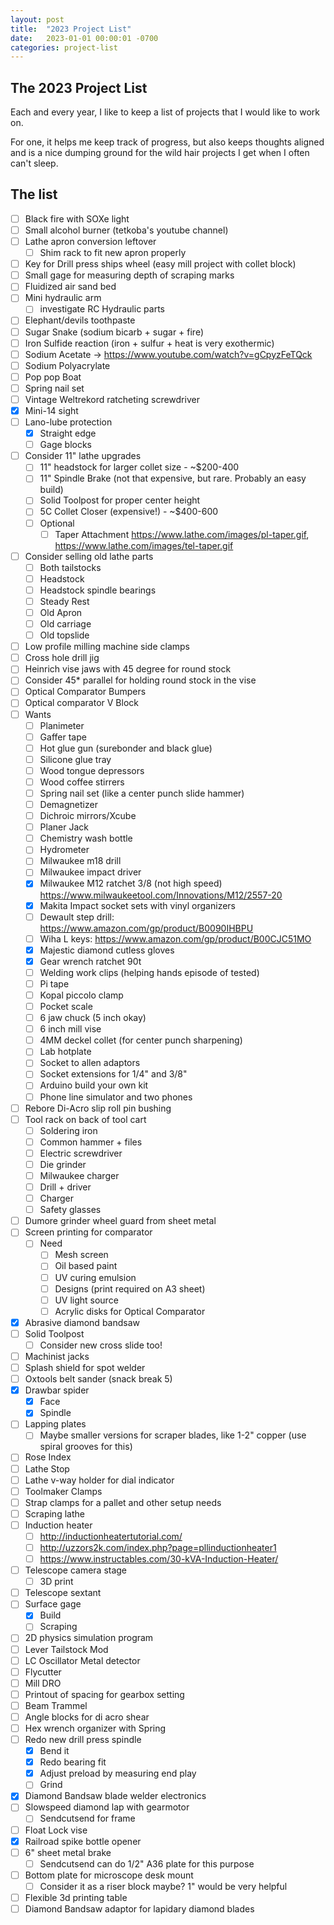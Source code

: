 ```yaml
---
layout: post
title:  "2023 Project List"
date:   2023-01-01 00:00:01 -0700
categories: project-list
---
```


## The 2023 Project List
Each and every year,  I like to keep a list of projects that I would like to work on. 

For one, it helps me keep track of progress, but also keeps thoughts aligned and is a nice
dumping ground for the wild hair projects I get when I often can't sleep.

## The list
- [ ] Black fire with SOXe light
- [ ] Small alcohol burner (tetkoba's youtube channel)
- [ ] Lathe apron conversion leftover
  - [ ] Shim rack to fit new apron properly
- [ ] Key for Drill press ships wheel (easy mill project with collet block)
- [ ] Small gage for measuring depth of scraping marks
- [ ] Fluidized air sand bed
- [ ] Mini hydraulic arm
  - [ ] investigate RC Hydraulic parts
- [ ] Elephant/devils toothpaste
- [ ] Sugar Snake (sodium bicarb + sugar + fire)
- [ ] Iron Sulfide reaction (iron + sulfur + heat is very exothermic)
- [ ] Sodium Acetate -> https://www.youtube.com/watch?v=gCpyzFeTQck
- [ ] Sodium Polyacrylate
- [ ] Pop pop Boat
- [ ] Spring nail set
- [ ] Vintage Weltrekord ratcheting screwdriver
- [x] Mini-14 sight
- [ ] Lano-lube protection
  - [x] Straight edge
  - [ ] Gage blocks
- [ ] Consider 11" lathe upgrades
  - [ ] 11" headstock for larger collet size - ~$200-400
  - [ ] 11" Spindle Brake (not that expensive, but rare. Probably an easy build)
  - [ ] Solid Toolpost for proper center height
  - [ ] 5C Collet Closer (expensive!) - ~$400-600
  - [ ] Optional
    - [ ] Taper Attachment https://www.lathe.com/images/pl-taper.gif, https://www.lathe.com/images/tel-taper.gif
- [ ] Consider selling old lathe parts
  - [ ] Both tailstocks
  - [ ] Headstock
  - [ ] Headstock spindle bearings
  - [ ] Steady Rest
  - [ ] Old Apron
  - [ ] Old carriage
  - [ ] Old topslide
- [ ] Low profile milling machine side clamps
- [ ] Cross hole drill jig
- [ ] Heinrich vise jaws with 45 degree for round stock
- [ ] Consider 45* parallel for holding round stock in the vise
- [ ] Optical Comparator Bumpers
- [ ] Optical comparator V Block
- [ ] Wants
  - [ ] Planimeter
  - [ ] Gaffer tape
  - [ ] Hot glue gun (surebonder and black glue)
  - [ ] Silicone glue tray
  - [ ] Wood tongue depressors
  - [ ] Wood coffee stirrers
  - [ ] Spring nail set (like a center punch slide hammer)
  - [ ] Demagnetizer
  - [ ] Dichroic mirrors/Xcube
  - [ ] Planer Jack
  - [ ] Chemistry wash bottle
  - [ ] Hydrometer
  - [ ] Milwaukee m18 drill
  - [ ] Milwaukee impact driver
  - [x] Milwaukee M12 ratchet 3/8 (not high speed) https://www.milwaukeetool.com/Innovations/M12/2557-20
  - [x] Makita Impact socket sets with vinyl organizers
  - [ ] Dewault step drill: https://www.amazon.com/gp/product/B0090IHBPU
  - [ ] Wiha L keys: https://www.amazon.com/gp/product/B00CJC51MO
  - [x] Majestic diamond cutless gloves
  - [x] Gear wrench ratchet 90t
  - [ ] Welding work clips (helping hands episode of tested)
  - [ ] Pi tape
  - [ ] Kopal piccolo clamp
  - [ ] Pocket scale
  - [ ] 6 jaw chuck (5 inch okay)
  - [ ] 6 inch mill vise
  - [ ] 4MM deckel collet (for center punch sharpening)
  - [ ] Lab hotplate
  - [ ] Socket to allen adaptors
  - [ ] Socket extensions for 1/4" and 3/8"
  - [ ] Arduino build your own kit
  - [ ] Phone line simulator and two phones
- [ ] Rebore Di-Acro slip roll pin bushing
- [ ] Tool rack on back of tool cart
  - [ ] Soldering iron
  - [ ] Common hammer + files
  - [ ] Electric screwdriver
  - [ ] Die grinder
  - [ ] Milwaukee charger
  - [ ] Drill + driver
  - [ ] Charger
  - [ ] Safety glasses
- [ ] Dumore grinder wheel guard from sheet metal
- [ ] Screen printing for comparator
  - [ ] Need
    - [ ] Mesh screen
    - [ ] Oil based paint
    - [ ] UV curing emulsion
    - [ ] Designs (print required on A3 sheet)
    - [ ] UV light source
    - [ ] Acrylic disks for Optical Comparator
- [x] Abrasive diamond bandsaw
- [ ] Solid Toolpost
  - [ ] Consider new cross slide too!
- [ ] Machinist jacks
- [ ] Splash shield for spot welder
- [ ] Oxtools belt sander (snack break 5)
- [x] Drawbar spider
  - [x] Face
  - [x] Spindle
- [ ] Lapping plates
  - [ ] Maybe smaller versions for scraper blades, like 1-2" copper (use spiral grooves for this)
- [ ] Rose Index
- [ ] Lathe Stop
- [ ] Lathe v-way holder for dial indicator
- [ ] Toolmaker Clamps
- [ ] Strap clamps for a pallet and other setup needs
- [ ] Scraping lathe
- [ ] Induction heater
  - [ ] http://inductionheatertutorial.com/
  - [ ] http://uzzors2k.com/index.php?page=pllinductionheater1
  - [ ] https://www.instructables.com/30-kVA-Induction-Heater/
- [ ] Telescope camera stage
  - [ ] 3D print
- [ ] Telescope sextant
- [ ] Surface gage
  - [x] Build
  - [ ] Scraping
- [ ] 2D physics simulation program
- [ ] Lever Tailstock Mod
- [ ] LC Oscillator Metal detector
- [ ] Flycutter
- [ ] Mill DRO
- [ ] Printout of spacing for gearbox setting
- [ ] Beam Trammel
- [ ] Angle blocks for di acro shear
- [ ] Hex wrench organizer with Spring
- [ ] Redo new drill press spindle
  - [x] Bend it
  - [x] Redo bearing fit
  - [x] Adjust preload by measuring end play
  - [ ] Grind
- [x] Diamond Bandsaw blade welder electronics
- [ ] Slowspeed diamond lap with gearmotor
  - [ ] Sendcutsend for frame
- [ ] Float Lock vise
- [x] Railroad spike bottle opener
- [ ] 6" sheet metal brake
  - [ ] Sendcutsend can do 1/2" A36 plate for this purpose
- [ ] Bottom plate for microscope desk mount
  - [ ] Consider it as a riser block maybe? 1" would be very helpful
- [ ] Flexible 3d printing table
- [ ] Diamond Bandsaw adaptor for lapidary diamond blades